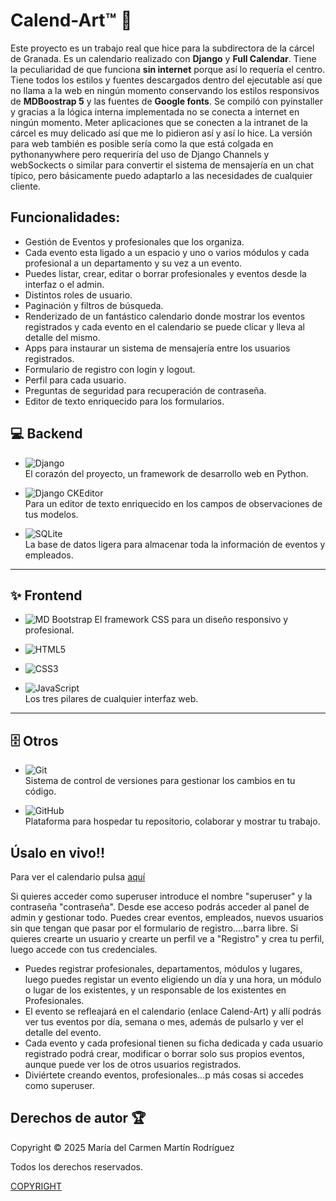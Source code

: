 # Calend-Art™ 📅

Este proyecto es un trabajo real que hice para la subdirectora de la cárcel de Granada. Es un calendario realizado con **Django** y **Full Calendar**. Tiene la peculiaridad de que funciona **sin internet** porque así lo requería el centro. Tiene todos los estilos y fuentes descargados dentro del ejecutable así que no llama a la web en ningún momento conservando los estilos responsivos de **MDBoostrap 5** y las fuentes de **Google fonts**. Se compiló con pyinstaller y gracias a la lógica interna implementada no se conecta a internet en ningún momento. Meter aplicaciones que se conecten a la intranet de la cárcel es muy delicado así que me lo pidieron así y así lo hice.
La versión para web también es posible sería como la que está colgada en pythonanywhere pero requeriría del uso de Django Channels y webSockects o similar para convertir el sistema de mensajería en un chat típico, pero básicamente puedo adaptarlo a las necesidades de cualquier cliente.

## Funcionalidades:

- Gestión de Eventos y profesionales que los organiza.
- Cada evento esta ligado a un espacio y uno o varios módulos y cada profesional a un departamento y su vez a un evento.
- Puedes listar, crear, editar o borrar profesionales y eventos desde la interfaz o el admin.
- Distintos roles de usuario.
- Paginación y filtros de búsqueda.
- Renderizado de un fantástico calendario donde mostrar los eventos registrados y cada evento en el calendario se puede clicar y lleva al detalle del mismo.
- Apps para instaurar un sistema de mensajería entre los usuarios registrados.
- Formulario de registro con login y logout.
- Perfil para cada usuario.
- Preguntas de seguridad para recuperación de contraseña.
- Editor de texto enriquecido para los formularios.


## 💻 Backend
- ![Django](https://img.shields.io/badge/Django-092E20?style=for-the-badge&logo=django&logoColor=white)  
  El corazón del proyecto, un framework de desarrollo web en Python.  

- ![Django CKEditor](https://img.shields.io/badge/Django_CKEditor-5-green?style=for-the-badge&logo=ckeditor&logoColor=white)  
  Para un editor de texto enriquecido en los campos de observaciones de tus modelos.  

- ![SQLite](https://img.shields.io/badge/SQLite-003B57?style=for-the-badge&logo=sqlite&logoColor=white)  
  La base de datos ligera para almacenar toda la información de eventos y empleados.  

---

## ✨ Frontend
- ![MD Bootstrap](https://mdbootstrap.com/)
  El framework CSS para un diseño responsivo y profesional.  

- ![HTML5](https://img.shields.io/badge/HTML5-E34F26?style=for-the-badge&logo=html5&logoColor=white)  
- ![CSS3](https://img.shields.io/badge/CSS3-1572B6?style=for-the-badge&logo=css3&logoColor=white)  
- ![JavaScript](https://img.shields.io/badge/JavaScript-F7DF1E?style=for-the-badge&logo=javascript&logoColor=black)  
  Los tres pilares de cualquier interfaz web.  

---

## 🗄️ Otros
- ![Git](https://img.shields.io/badge/Git-F05032?style=for-the-badge&logo=git&logoColor=white)  
  Sistema de control de versiones para gestionar los cambios en tu código.  

- ![GitHub](https://img.shields.io/badge/GitHub-181717?style=for-the-badge&logo=github&logoColor=white)  
  Plataforma para hospedar tu repositorio, colaborar y mostrar tu trabajo.


## Úsalo en vivo!!

Para ver el calendario pulsa [aquí](https://may1985.pythonanywhere.com/)

Si quieres acceder como superuser introduce el nombre "superuser" y la contraseña "contraseña". Desde ese acceso podrás acceder al panel de admin y gestionar todo. Puedes crear 
eventos, empleados, nuevos usuarios sin que tengan que pasar por el formulario de registro....barra libre.
Si quieres crearte un usuario y crearte un perfil ve a "Registro" y crea tu perfil, luego accede con tus credenciales.

- Puedes registrar profesionales, departamentos, módulos y lugares, luego puedes registar un evento eligiendo un día y una hora, un módulo o lugar de los existentes, y un responsable
de los existentes en Profesionales.
- El evento se refleajará en el calendario (enlace Calend-Art) y allí podrás ver tus eventos por día, semana o mes, además de pulsarlo y ver el detalle del evento.
- Cada evento y cada profesional tienen su ficha dedicada y cada usuario registrado podrá crear, modificar o borrar solo sus propios eventos, aunque puede ver los de otros
usuarios registrados.
- Diviértete creando eventos, profesionales...p más cosas si accedes como superuser.

## Derechos de autor 🏆

Copyright © 2025 María del Carmen Martín Rodríguez 

Todos los derechos reservados.

[COPYRIGHT](COPYRIGHT)
